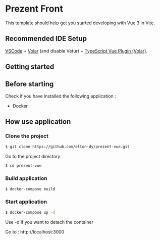 # Prezent Front
This template should help get you started developing with Vue 3 in Vite.

## Recommended IDE Setup

[VSCode](https://code.visualstudio.com/) + [Volar](https://marketplace.visualstudio.com/items?itemName=Vue.volar) (and disable Vetur) + [TypeScript Vue Plugin (Volar)](https://marketplace.visualstudio.com/items?itemName=Vue.vscode-typescript-vue-plugin).


## Getting started

## Before starting

Check if you have installed the following application :

- Docker

## How use application

### Clone the project

```bash
$ git clone https://github.com/elton-dy/prezent-vue.git
```

Go to the project directory

```bash
$ cd prezent-vue
```

### Build application

```bash
$ docker-compose build
```

### Start application

```bash
$ docker-compose up -d
```

Use -d if you want to detach the container

Go to : http://localhost:3000

